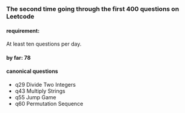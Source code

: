 ### The second time going through the first 400 questions on Leetcode

#### requirement:
At least ten questions per day.

#### by far: 78

#### canonical questions
- q29 Divide Two Integers
- q43 Multiply Strings
- q55 Jump Game
- q60 Permutation Sequence